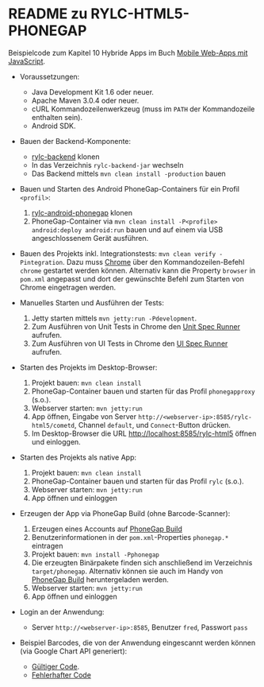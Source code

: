 # README zu RYLC-HTML5-PHONEGAP #

Beispielcode zum Kapitel 10 Hybride Apps im Buch [Mobile Web-Apps mit JavaScript](http://www.opitz-consulting.com/go_javascriptbuch).

*   Voraussetzungen:
    *   Java Development Kit 1.6 oder neuer.
    *   Apache Maven 3.0.4 oder neuer.
    *   cURL Kommandozeilenwerkzeug (muss im `PATH` der Kommandozeile enthalten sein).
    *   Android SDK.
*   Bauen der Backend-Komponente:
    *   [rylc-backend](https://github.com/mjswa/rylc-backend) klonen
    *   In das Verzeichnis `rylc-backend-jar` wechseln
    *   Das Backend mittels `mvn clean install -production` bauen
*   Bauen und Starten des Android PhoneGap-Containers für ein Profil `<profil>`:
    1.   [rylc-android-phonegap](https://github.com/mjswa/rylc-android-phonegap) klonen
    1.   PhoneGap-Container via `mvn clean install -P<profile> android:deploy android:run` bauen
         und auf einem via USB angeschlossenem Gerät ausführen.

*   Bauen des Projekts inkl. Integrationstests: `mvn clean verify -Pintegration`.
    Dazu muss [Chrome](http://www.google.com/chrome) über den Kommandozeilen-Befehl `chrome` gestartet werden können.
    Alternativ kann die Property `browser` in `pom.xml` angepasst und dort der gewünschte Befehl zum Starten von Chrome
    eingetragen werden.
*   Manuelles Starten und Ausführen der Tests:
    1.   Jetty starten mittels `mvn jetty:run -Pdevelopment`.
    1.   Zum Ausführen von Unit Tests in Chrome den [Unit Spec Runner](http://localhost:8585/rylc-html5/UnitSpecRunner.html) aufrufen.
    1.   Zum Ausführen von UI Tests in Chrome den [UI Spec Runner](http://localhost:8585/rylc-html5/UiSpecRunner.html) aufrufen.
*   Starten des Projekts im Desktop-Browser:
    1.   Projekt bauen: `mvn clean install`
    1.   PhoneGap-Container bauen und starten für das Profil `phonegapproxy` (s.o.).
    1.   Webserver starten: `mvn jetty:run`
    1.   App öffnen, Eingabe von Server `http://<webserver-ip>:8585/rylc-html5/cometd`, Channel `default`, und `Connect`-Button drücken.
    1.   Im Desktop-Browser die URL [http://localhost:8585/rylc-html5](http://localhost:8585/rylc-html5) öffnen und einloggen.
*   Starten des Projekts als native App:
    1.   Projekt bauen: `mvn clean install`
    1.   PhoneGap-Container bauen und starten für das Profil `rylc` (s.o.).
    1.   Webserver starten: `mvn jetty:run`
    1.   App öffnen und einloggen
*   Erzeugen der App via PhoneGap Build (ohne Barcode-Scanner):
    1.  Erzeugen eines Accounts auf [PhoneGap Build](https://build.phonegap.com)
    1.  Benutzerinformationen in der `pom.xml`-Properties `phonegap.*` eintragen
    1.  Projekt bauen: `mvn install -Pphonegap`
    1.  Die erzeugten Binärpakete finden sich anschließend im Verzeichnis `target/phonegap`. Alternativ können sie auch im Handy von [PhoneGap Build](https://build.phonegap.com) heruntergeladen werden.
    1.  Webserver starten: `mvn jetty:run`
    1.  App öffnen und einloggen
*   Login an der Anwendung:
    *  Server `http://<webserver-ip>:8585`, Benutzer `fred`, Passwort `pass`
*   Beispiel Barcodes, die von der Anwendung eingescannt werden können (via Google Chart API generiert):
    * [Gültiger Code](https://chart.googleapis.com/chart?chs=150x150&cht=qr&chl=rylctest&choe=UTF-8).
    * [Fehlerhafter Code](https://chart.googleapis.com/chart?chs=150x150&cht=qr&chl=fehlertest&choe=UTF-8)


